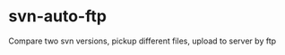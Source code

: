 svn-auto-ftp
============

Compare two svn versions, pickup different files, upload to server by ftp